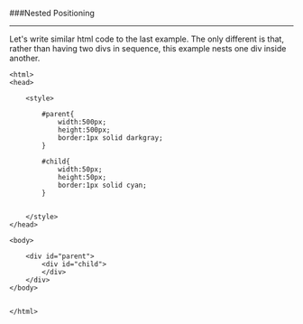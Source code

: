 ###Nested Positioning

-----

Let's write similar html code to the last example. The only different is that, rather than having two divs in sequence, this example nests one div inside another.

```
<html>
<head>
	
	<style>
		
		#parent{
			width:500px;
			height:500px;
			border:1px solid darkgray;    
		}

		#child{
			width:50px;
			height:50px;
			border:1px solid cyan;    
		}


	</style>
</head>

<body>

	<div id="parent"> 
		<div id="child"> 
		</div>
	</div>
</body>


</html>
